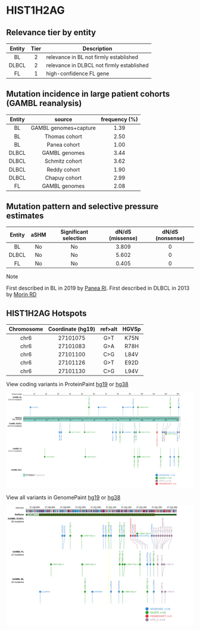 # HIST1H2AG

## Relevance tier by entity

|Entity|Tier|Description                              |
|:------:|:----:|-----------------------------------------|
|BL    |2   |relevance in BL not firmly established   |
|DLBCL |2   |relevance in DLBCL not firmly established|
|FL    |1   |high-confidence FL gene                  |

## Mutation incidence in large patient cohorts (GAMBL reanalysis)

|Entity|source               |frequency (%)|
|:------:|:---------------------:|:-------------:|
|BL    |GAMBL genomes+capture|1.39         |
|BL    |Thomas cohort        |2.50         |
|BL    |Panea cohort         |1.00         |
|DLBCL |GAMBL genomes        |3.44         |
|DLBCL |Schmitz cohort       |3.62         |
|DLBCL |Reddy cohort         |1.90         |
|DLBCL |Chapuy cohort        |2.99         |
|FL    |GAMBL genomes        |2.08         |

## Mutation pattern and selective pressure estimates

|Entity|aSHM|Significant selection|dN/dS (missense)|dN/dS (nonsense)|
|:------:|:----:|:---------------------:|:----------------:|:----------------:|
|BL    |No  |No                   |3.809           |0               |
|DLBCL |No  |No                   |5.602           |0               |
|FL    |No  |No                   |0.405           |0               |


> [!NOTE]
> First described in BL in 2019 by [Panea RI](https://pubmed.ncbi.nlm.nih.gov/31558468). First described in DLBCL in 2013 by [Morin RD](https://pubmed.ncbi.nlm.nih.gov/23699601)

 ## HIST1H2AG Hotspots

| Chromosome |Coordinate (hg19) | ref>alt | HGVSp | 
 | :---:| :---: | :--: | :---: |
| chr6 | 27101075 | G>T | K75N |
| chr6 | 27101083 | G>A | R78H |
| chr6 | 27101100 | C>G | L84V |
| chr6 | 27101126 | G>T | E92D |
| chr6 | 27101130 | C>G | L94V |

View coding variants in ProteinPaint [hg19](https://morinlab.github.io/LLMPP/GAMBL/HIST1H2AG_protein.html)  or [hg38](https://morinlab.github.io/LLMPP/GAMBL/HIST1H2AG_protein_hg38.html)

![image](images/proteinpaint/HIST1H2AG_NM_021064.svg)

View all variants in GenomePaint [hg19](https://morinlab.github.io/LLMPP/GAMBL/HIST1H2AG.html)  or [hg38](https://morinlab.github.io/LLMPP/GAMBL/HIST1H2AG_hg38.html)

![image](images/proteinpaint/HIST1H2AG.svg)
